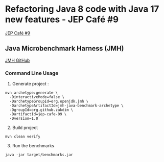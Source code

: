 # Refactoring Java 8 code with Java 17 new features - JEP Café #9

[JEP Café #9](https://www.youtube.com/watch?v=wW7uzc61tZ8&list=PLX8CzqL3ArzV4BpOzLanxd4bZr46x5e87&index=14&t=930s)

## Java Microbenchmark Harness (JMH)

[JMH GitHub](https://github.com/openjdk/jmh)

### Command Line Usage

1. Generate project :
 
```shell
mvn archetype:generate \
  -DinteractiveMode=false \
  -DarchetypeGroupId=org.openjdk.jmh \
  -DarchetypeArtifactId=jmh-java-benchmark-archetype \
  -DgroupId=org.github.zakdim \
  -DartifactId=jep-cafe-09 \
  -Dversion=1.0
```

2. Build project

```shell
mvn clean verify
```

3. Run the benchmarks

```shell
java -jar target/benchmarks.jar
```